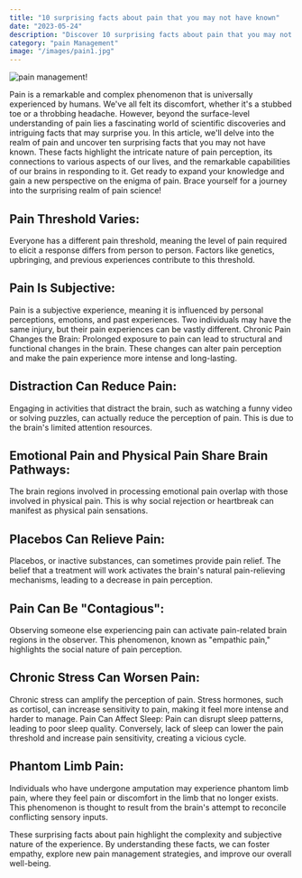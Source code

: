 ```yaml
---
title: "10 surprising facts about pain that you may not have known"
date: "2023-05-24"
description: "Discover 10 surprising facts about pain that you may not have known"
category: "pain Management"
image: "/images/pain1.jpg"
---
```


![pain management!](/images/pain1.jpg)

Pain is a remarkable and complex phenomenon that is universally experienced by humans. We've all felt its discomfort, whether it's a stubbed toe or a throbbing headache. However, beyond the surface-level understanding of pain lies a fascinating world of scientific discoveries and intriguing facts that may surprise you. In this article, we'll delve into the realm of pain and uncover ten surprising facts that you may not have known. These facts highlight the intricate nature of pain perception, its connections to various aspects of our lives, and the remarkable capabilities of our brains in responding to it. Get ready to expand your knowledge and gain a new perspective on the enigma of pain. Brace yourself for a journey into the surprising realm of pain science!

## Pain Threshold Varies:

Everyone has a different pain threshold, meaning the level of pain required to elicit a response differs from person to person. Factors like genetics, upbringing, and previous experiences contribute to this threshold.

## Pain Is Subjective:

Pain is a subjective experience, meaning it is influenced by personal perceptions, emotions, and past experiences. Two individuals may have the same injury, but their pain experiences can be vastly different.
Chronic Pain Changes the Brain: Prolonged exposure to pain can lead to structural and functional changes in the brain. These changes can alter pain perception and make the pain experience more intense and long-lasting.

## Distraction Can Reduce Pain:

Engaging in activities that distract the brain, such as watching a funny video or solving puzzles, can actually reduce the perception of pain. This is due to the brain's limited attention resources.

## Emotional Pain and Physical Pain Share Brain Pathways:

The brain regions involved in processing emotional pain overlap with those involved in physical pain. This is why social rejection or heartbreak can manifest as physical pain sensations.

## Placebos Can Relieve Pain:

Placebos, or inactive substances, can sometimes provide pain relief. The belief that a treatment will work activates the brain's natural pain-relieving mechanisms, leading to a decrease in pain perception.

## Pain Can Be "Contagious":

Observing someone else experiencing pain can activate pain-related brain regions in the observer. This phenomenon, known as "empathic pain," highlights the social nature of pain perception.

## Chronic Stress Can Worsen Pain:

Chronic stress can amplify the perception of pain. Stress hormones, such as cortisol, can increase sensitivity to pain, making it feel more intense and harder to manage.
Pain Can Affect Sleep: Pain can disrupt sleep patterns, leading to poor sleep quality. Conversely, lack of sleep can lower the pain threshold and increase pain sensitivity, creating a vicious cycle.

## Phantom Limb Pain:

Individuals who have undergone amputation may experience phantom limb pain, where they feel pain or discomfort in the limb that no longer exists. This phenomenon is thought to result from the brain's attempt to reconcile conflicting sensory inputs.

These surprising facts about pain highlight the complexity and subjective nature of the experience. By understanding these facts, we can foster empathy, explore new pain management strategies, and improve our overall well-being.
